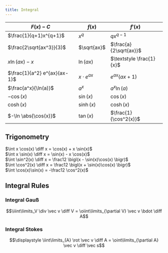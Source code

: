 ```yaml
---
title: Integral
---
```


|$F(x) - C$ | $f(x)$ | $f'(x)$ |
|----|----|---|
|$\frac{1}{q+1}x^{q+1}$ | $x^q$ | $qx^{q-1}$ |
|$\frac{2\sqrt{ax^3}}{3}$ | $\sqrt{ax}$ | $\frac{a}{2\sqrt{ax}}$|
|$x\ln(ax) -x$ | $\ln(ax)$ | $\textstyle \frac{1}{x}$|
|$\frac{1}{a^2} e^{ax}(ax- 1)$ | $x \cdot e^{ax}$ | $e^{ax}(ax+1)$ |
|$\frac{a^x}{\ln(a)}$ | $a^x$ | $a^x \ln(a)$ |
|$-\cos(x)$ | $\sin(x)$ | $\cos(x)$|
|$\cosh(x)$ | $\sinh(x)$ | $\cosh(x)$|
|$-\ln \abs{\cos(x)}$ | $\tan(x)$ | $\frac{1}{\cos^2(x)}$ |


## Trigonometry
$\int x \cos(x) \diff x = \cos(x) + x \sin(x)$<br>
$\int x \sin(x) \diff x = \sin(x) - x \cos(x)$<br>
$\int \sin^2(x) \diff x = \frac12 \bigl(x - \sin(x)\cos(x) \bigr)$<br>
$\int \cos^2(x) \diff x = \frac12 \bigl(x + \sin(x)\cos(x) \bigr)$<br>
$\int \cos(x)\sin(x) = -\frac12 \cos^2(x)$


## Integral Rules
###  Integral Gauß 
$$\iiint\limits_V \div \vec v \diff V = \oiint\limits_{\partial V} \vec v \bdot \diff A$$

### Integral Stokes 
$$\displaystyle \iint\limits_{A} \rot \vec v \diff A = \oint\limits_{\partial A} \vec v \diff \vec s$$
